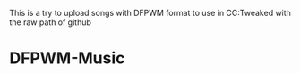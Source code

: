 This is a try to upload songs with DFPWM format to use in CC:Tweaked with the raw path of github
# DFPWM-Music
